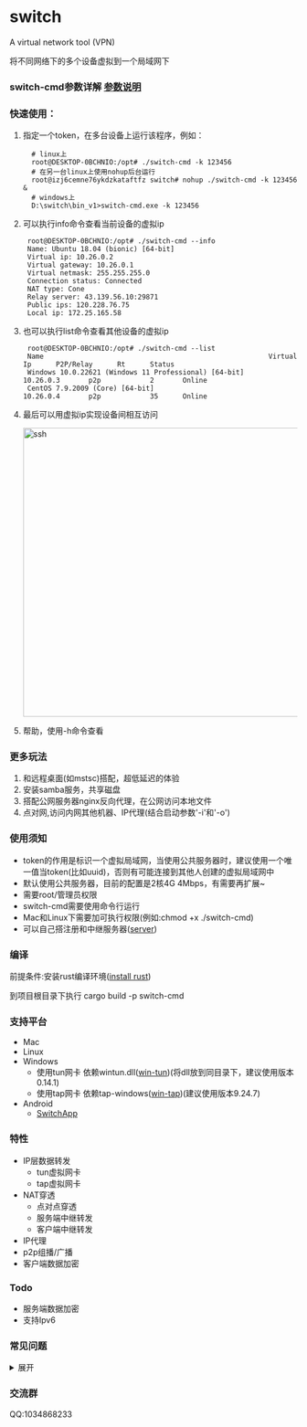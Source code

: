 # switch

A virtual network tool (VPN)

将不同网络下的多个设备虚拟到一个局域网下
### switch-cmd参数详解 [参数说明](https://github.com/lbl8603/switch/blob/main/switch-cmd/README.md)
### 快速使用：

1. 指定一个token，在多台设备上运行该程序，例如：
    ```shell
      # linux上
      root@DESKTOP-0BCHNIO:/opt# ./switch-cmd -k 123456
      # 在另一台linux上使用nohup后台运行
      root@izj6cemne76ykdzkataftfz switch# nohup ./switch-cmd -k 123456 &
      # windows上
      D:\switch\bin_v1>switch-cmd.exe -k 123456
    ```
2. 可以执行info命令查看当前设备的虚拟ip
   ```shell
    root@DESKTOP-0BCHNIO:/opt# ./switch-cmd --info
    Name: Ubuntu 18.04 (bionic) [64-bit]
    Virtual ip: 10.26.0.2
    Virtual gateway: 10.26.0.1
    Virtual netmask: 255.255.255.0
    Connection status: Connected
    NAT type: Cone
    Relay server: 43.139.56.10:29871
    Public ips: 120.228.76.75
    Local ip: 172.25.165.58
    ```
3. 也可以执行list命令查看其他设备的虚拟ip
   ```shell
    root@DESKTOP-0BCHNIO:/opt# ./switch-cmd --list
    Name                                                       Virtual Ip      P2P/Relay      Rt      Status
    Windows 10.0.22621 (Windows 11 Professional) [64-bit]      10.26.0.3       p2p            2       Online
    CentOS 7.9.2009 (Core) [64-bit]                            10.26.0.4       p2p            35      Online
    ```
4. 最后可以用虚拟ip实现设备间相互访问

      <img width="506" alt="ssh" src="https://raw.githubusercontent.com/lbl8603/switch/dev/documents/img/ssh.jpg">
5. 帮助，使用-h命令查看

### 更多玩法

1. 和远程桌面(如mstsc)搭配，超低延迟的体验
2. 安装samba服务，共享磁盘
3. 搭配公网服务器nginx反向代理，在公网访问本地文件
4. 点对网,访问内网其他机器、IP代理(结合启动参数'-i'和'-o')

### 使用须知

- token的作用是标识一个虚拟局域网，当使用公共服务器时，建议使用一个唯一值当token(比如uuid)，否则有可能连接到其他人创建的虚拟局域网中
- 默认使用公共服务器，目前的配置是2核4G 4Mbps，有需要再扩展~
- 需要root/管理员权限
- switch-cmd需要使用命令行运行
- Mac和Linux下需要加可执行权限(例如:chmod +x ./switch-cmd)
- 可以自己搭注册和中继服务器([server](https://github.com/lbl8603/switch-server))

### 编译

前提条件:安装rust编译环境([install rust](https://www.rust-lang.org/zh-CN/tools/install))

到项目根目录下执行 cargo build -p switch-cmd

### 支持平台

- Mac
- Linux
- Windows
    - 使用tun网卡 依赖wintun.dll([win-tun](https://www.wintun.net/))(将dll放到同目录下，建议使用版本0.14.1)
    - 使用tap网卡 依赖tap-windows([win-tap](https://build.openvpn.net/downloads/releases/))(建议使用版本9.24.7)
- Android
    - [SwitchApp](https://github.com/lbl8603/SwitchApp)

### 特性

- IP层数据转发
    - tun虚拟网卡
    - tap虚拟网卡
- NAT穿透
    - 点对点穿透
    - 服务端中继转发
    - 客户端中继转发
- IP代理
- p2p组播/广播
- 客户端数据加密

### Todo

- 服务端数据加密
- 支持Ipv6

### 常见问题
<details> <summary>展开</summary>
    
#### 问题1: 设置网络地址失败

##### 可能原因:

switch默认使用10.26.0.0/24网段，和本地网络适配器的ip冲突

##### 解决方法:

1. 方法一：找到冲突的IP，将其改成别的
2. 方法二：自建服务器，指定其他不会冲突的网段
3. 方法三：增加参数-d <device-id> ，设置不同的id会让switch-server分配不同的IP，从而绕开有冲突的IP

</details>

### 交流群

QQ:1034868233
